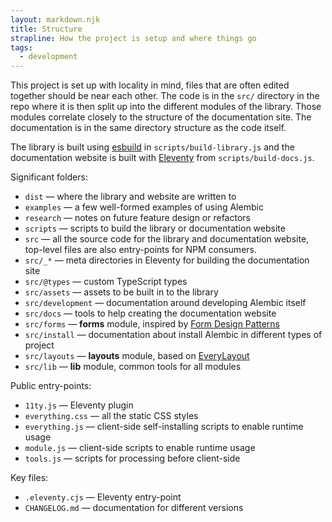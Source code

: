 ```yaml
---
layout: markdown.njk
title: Structure
strapline: How the project is setup and where things go
tags:
  - development
---
```


This project is set up with locality in mind, files that are often edited together should be near each other. The code is in the `src/` directory in the repo where it is then split up into the different modules of the library. Those modules correlate closely to the structure of the documentation site. The documentation is in the same directory structure as the code itself.

The library is built using [esbuild](https://esbuild.github.io/) in `scripts/build-library.js` and the documentation website is built with [Eleventy](https://www.11ty.dev/) from `scripts/build-docs.js`.

Significant folders:

- `dist` — where the library and website are written to
- `examples` — a few well-formed examples of using Alembic
- `research` — notes on future feature design or refactors
- `scripts` — scripts to build the library or documentation website
- `src` — all the source code for the library and documentation website,
  top-level files are also entry-points for NPM consumers.
- `src/_*` — meta directories in Eleventy for building the documentation site
- `src/@types` — custom TypeScript types
- `src/assets` — assets to be built in to the library
- `src/development` — documentation around developing Alembic itself
- `src/docs` — tools to help creating the documentation website
- `src/forms` — **forms** module, inspired by [Form Design Patterns](https://formdesignpatterns.com/)
- `src/install` — documentation about install Alembic in different types of project
- `src/layouts` — **layouts** module, based on [EveryLayout](https://every-layout.dev/)
- `src/lib` — **lib** module, common tools for all modules

Public entry-points:

- `11ty.js` — Eleventy plugin
- `everything.css` — all the static CSS styles
- `everything.js` — client-side self-installing scripts to enable runtime usage
- `module.js` — client-side scripts to enable runtime usage
- `tools.js` — scripts for processing before client-side

Key files:

- `.eleventy.cjs` — Eleventy entry-point
- `CHANGELOG.md` — documentation for different versions
